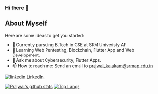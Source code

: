 ### Hi there 👋

**About Myself**
--------------------
Here are some ideas to get you started:

- 🔭 Currently pursuing B.Tech in CSE at SRM Univeristy AP
- 🌱 Learning Web Pentesting, Blockchain, Flutter App and Web Development.
- 💬 Ask me about Cybersecurity, Flutter Apps.
- 📫 How to reach me: Send an email to prajwal_katakam@srmap.edu.in

<p>
  <a href="https://www.linkedin.com/in/prajwal-katakam-9351451a4" rel="nofollow noreferrer">
    <img src="https://i.stack.imgur.com/gVE0j.png" alt="linkedin"> LinkedIn
  </a> &nbsp; 
</p>

[![Prajwal's github stats](https://github-readme-stats.vercel.app/api?username=Prajwal238&count_private=true&show_icons=true&theme=onedark&hide_rank=false)](https://github.com/Prajwal238/)  [![Top Langs](https://github-readme-stats.vercel.app/api/top-langs/?username=Prajwal238)](https://github.com/Prajwal238/)


